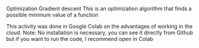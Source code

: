 Optimization Gradient descent
This is an optimization algorithm that finds a possible minimum value of a function

This activity was done in Google Colab on the advantages of working in the cloud.
Note: No installation is necessary, you can see it directly from Github but if you want to run the code, I recommend open in Colab
